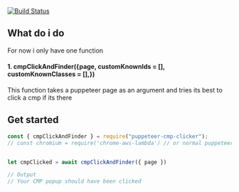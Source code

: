 [![Build Status](https://app.travis-ci.com/emilhein/puppeteer-cmp-clicker.svg?branch=main)](https://app.travis-ci.com/emilhein/puppeteer-cmp-clicker)

## What do i do

For now i only have one function

#### 1. cmpClickAndFinder({page, customKnownIds = [], customKnownClasses = [],})

This function takes a puppeteer page as an argument and tries its best to click a cmp if its there


## Get started
```js
const { cmpClickAndFinder } = require("puppeteer-cmp-clicker");
// const chromium = require('chrome-aws-lambda') // or normal puppeteer package


let cmpClicked = await cmpClickAndFinder({ page })

// Output
// Your CMP popup should have been clicked

```
